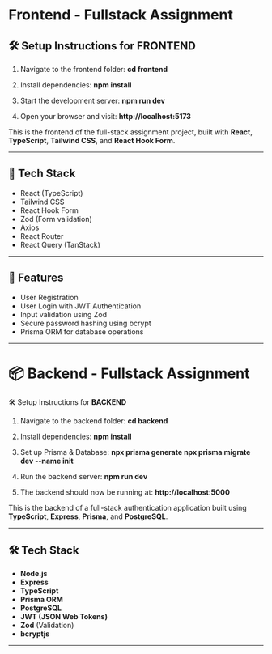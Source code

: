 # Frontend - Fullstack Assignment

## 🛠️ Setup Instructions for **FRONTEND**

1. Navigate to the frontend folder:
**cd frontend**

2. Install dependencies:
**npm install**

3. Start the development server:
**npm run dev**

4. Open your browser and visit:
**http://localhost:5173**

This is the frontend of the full-stack assignment project, built with **React**, **TypeScript**, **Tailwind CSS**, and **React Hook Form**.

---

## 🚀 Tech Stack

- React (TypeScript)
- Tailwind CSS
- React Hook Form
- Zod (Form validation)
- Axios
- React Router
- React Query (TanStack)

---


## 🚀 Features

- User Registration
- User Login with JWT Authentication
- Input validation using Zod
- Secure password hashing using bcrypt
- Prisma ORM for database operations

---


# 📦 Backend - Fullstack Assignment

🛠️ Setup Instructions for **BACKEND**

1. Navigate to the backend folder:
**cd backend**

2. Install dependencies:
**npm install**

3. Set up Prisma & Database:
**npx prisma generate
npx prisma migrate dev --name init**

4. Run the backend server:
**npm run dev**

5. The backend should now be running at:
**http://localhost:5000**


This is the backend of a full-stack authentication application built using **TypeScript**, **Express**, **Prisma**, and **PostgreSQL**.

---

## 🛠️ Tech Stack

- **Node.js**
- **Express**
- **TypeScript**
- **Prisma ORM**
- **PostgreSQL**
- **JWT (JSON Web Tokens)**
- **Zod** (Validation)
- **bcryptjs**

---



